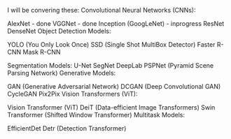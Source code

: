 I will be convering these:
Convolutional Neural Networks (CNNs):

AlexNet - done
VGGNet - done
Inception (GoogLeNet) - inprogress
ResNet
DenseNet
Object Detection Models:

YOLO (You Only Look Once)
SSD (Single Shot MultiBox Detector)
Faster R-CNN
Mask R-CNN

Segmentation Models:
U-Net
SegNet
DeepLab
PSPNet (Pyramid Scene Parsing Network)
Generative Models:

GAN (Generative Adversarial Network)
DCGAN (Deep Convolutional GAN)
CycleGAN
Pix2Pix
Vision Transformers (ViT):

Vision Transformer (ViT)
DeiT (Data-efficient Image Transformers)
Swin Transformer (Shifted Window Transformer)
Multitask Models:

EfficientDet
Detr (Detection Transformer)
